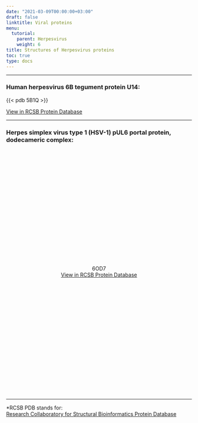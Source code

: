 ```yaml
---
date: "2021-03-09T00:00:00+03:00"
draft: false
linktitle: Viral proteins
menu:
  tutorial:
    parent: Herpesvirus
    weight: 6
title: Structures of Herpesvirus proteins
toc: true
type: docs
---
```


---


### Human herpesvirus 6B tegument protein U14:

{{< pdb 5B1Q >}}


[View in RCSB Protein Database](https://www.rcsb.org/3d-view/5B1Q '5B1Q Protein structure')

---

### Herpes simplex virus type 1 (HSV-1) pUL6 portal protein, dodecameric complex:

<div style="height: 300px; width: auto; position: relative;" class='viewer_3Dmoljs' data-pdb='6OD7' data-backgroundcolor='#23252f' data-style='cartoon'></div>

<div align='center'>

6OD7<br>[View in RCSB Protein Database](https://www.rcsb.org/3d-view/6OD7 '6OD7 Protein structure')</div>

<div style="height: 300px; width: auto; position: relative;" class='viewer_3Dmoljs' data-pdb='6OD7' data-backgroundcolor='#23252f' data-style='sphere'></div>


---

*RCSB PDB stands for:<br>[Research Collaboratory for Structural Bioinformatics Protein Database](https://www.rscb.org 'RSCB Homepage')
